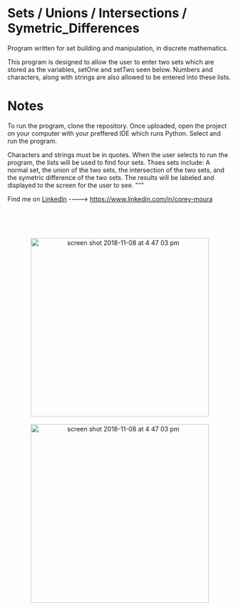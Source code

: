 # Sets / Unions / Intersections / Symetric_Differences
Program written for set building and manipulation, in discrete mathematics.  

This program is designed to allow the user to enter two sets which are stored as the variables, setOne and setTwo seen below. Numbers and characters, along with strings are also allowed to be entered into these lists.

# Notes
To run the program, clone the repository.  Once uploaded, open the project on your computer with your preffered IDE which runs Python.  Select and run the program.  

Characters and strings must be in quotes.  When the user selects to run the program, the lists will be used to find four sets.  Thses sets include:  A normal set, the union of the two sets, the intersection of the two sets, and the symetric difference of the two sets.  The results will be labeled and displayed to the screen for the user to see. """

Find me on [LinkedIn](https://www.linkedin.com/in/corey-moura)   ---->  https://www.linkedin.com/in/corey-moura


<br/>
<br/>
<br/>

<p align="center">

<img width="400" height=”550” alt="screen shot 2018-11-08 at 4 47 03 pm" src="https://user-images.githubusercontent.com/37875517/48229413-f8d22300-e375-11e8-97f0-19557bedb997.png">

<br/>
<br/>

<img width="400" height=”550” alt="screen shot 2018-11-08 at 4 47 03 pm" src="https://user-images.githubusercontent.com/37875517/48229413-f8d22300-e375-11e8-97f0-19557bedb997.png">


</p>


